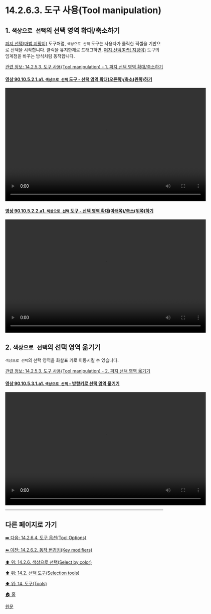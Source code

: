 # 14.2.6.3. 도구 사용(Tool manipulation)
## 1. `색상으로 선택`의 선택 영역 확대/축소하기

[퍼지 선택(마법 지팡이)](./14-02-05-00-fuzzy-selection-magic-wand.md) 도구처럼, `색상으로 선택` 도구는 사용자가 클릭한 픽셀을 기반으로 선택을 시작합니다. 클릭을 유지한채로 드래그하면, [퍼지 선택(마법 지팡이)](./14-02-05-00-fuzzy-selection-magic-wand.md) 도구의 임계점을 바꾸는 방식처럼 동작합니다.

[관련 정보: 14.2.5.3. 도구 사용(Tool manipulation) - 1. 퍼지 선택 영역 확대/축소하기](./14-02-05-03-tool_manipulation.md#14-02-05-03-s1)

<a id="90-10-05-02-01-a1"></a>

#### [영상 90.10.5.2.1.a1. `색상으로 선택` 도구 - 선택 영역 확대(오른쪽)/축소(왼쪽)하기](./90-10-05-02-01-expand_n_shrink-right_n_left.md#90-10-05-02-01-a1)
<video controls="controls" width="640" height="360" src="https://github.com/wonder13662/gimp/assets/15767104/b4885029-0b0a-4309-98ac-214197e17e82"></video>

<a id="90-10-05-02-02-a1"></a>

#### [영상 90.10.5.2.2.a1. `색상으로 선택` 도구 - 선택 영역 확대(아래쪽)/축소(위쪽)하기](./90-10-05-02-02-expand_n_shrink-down_n_up.md#90-10-05-02-02-a1)
<video controls="controls" width="640" height="360" src="https://github.com/wonder13662/gimp/assets/15767104/518a4abc-e3d0-413c-b391-9da93d5080e3"></video>

## 2. `색상으로 선택`의 선택 영역 옮기기

`색상으로 선택`의 선택 영역을 화살표 키로 이동시킬 수 있습니다.

[관련 정보: 14.2.5.3. 도구 사용(Tool manipulation) - 2. 퍼지 선택 영역 옮기기](./14-02-05-03-tool_manipulation.md#14-02-05-03-s2)

<a id="90-10-05-03-01-a1"></a>

#### [영상 90.10.5.3.1.a1. `색상으로 선택` - 방향키로 선택 영역 옮기기](./90-10-05-03-01-move_selection_by_arrow_keys.md#90-10-05-03-01-a1)
<video controls="controls" width="640" height="360" src="https://github.com/wonder13662/gimp/assets/15767104/96d9db17-d423-4889-acac-a87780e0c190"></video>

***

## 다른 페이지로 가기

[➡️ 다음: 14.2.6.4. 도구 옵션(Tool Options)](./14-02-06-04-tool_options.md)

[⬅️ 이전: 14.2.6.2. 동작 변경키(Key modifiers)](./14-02-06-02-key_modifiers.md)

[⬆️ 위: 14.2.6. 색상으로 선택(Select by color)](./14-02-06-00-select-by-color.md)

[⬆️ 위: 14.2. 선택 도구(Selection tools)](./14-02-00-selection-tools.md)

[⬆️ 위: 14. 도구(Tools)](./14-00-tools.md)

[🏠 홈](./00-home.md)

[원문](https://docs.gimp.org/2.10/ko/gimp-tool-by-color-select.html#idm11377)